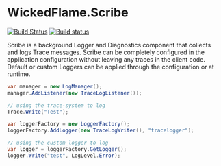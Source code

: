 WickedFlame.Scribe
=================
[![Build Status](https://travis-ci.org/WickedFlame/Scribe.svg?branch=master)](https://travis-ci.org/WickedFlame/Scribe)
[![Build status](https://ci.appveyor.com/api/projects/status/bxv7l0mb06wpej04/branch/master?svg=true)](https://ci.appveyor.com/project/chriswalpen/scribe/branch/master)

Scribe is a background Logger and Diagnostics component that collects and logs Trace messages. Scribe can be completely configured in the application configuration without leaving any traces in the client code. 
Default or custom Loggers can be applied through the configuration or at runtime.

```csharp
var manager = new LogManager();
manager.AddListener(new TraceLogListener());

// using the trace-system to log
Trace.Write("Test");
```
```csharp
var loggerFactory = new LoggerFactory();
loggerFactory.AddLogger(new TraceLogWriter(), "tracelogger");

// using the custom logger to log
var logger = loggerFactory.GetLogger();
logger.Write("test", LogLevel.Error);
```